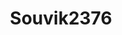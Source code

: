 ---
title: Souvik2376
github: https://github.com/Souvik2376
mode: dark
transition: 1s
score: 54.3
archetype:
- Badges | Tags | Icons
- GIF
---